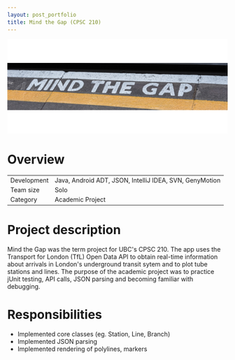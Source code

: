 ```yaml
---
layout: post_portfolio
title: Mind the Gap (CPSC 210)
---
```

<img src="/images/fulls/mindthegap-cover.png" class="fit image shadow">

<h1>Overview</h1>
<table>
<tr><td><span class="icon fa-cog"></span>  Development</td>
<td>Java, Android ADT, JSON, IntelliJ IDEA, SVN, GenyMotion</td></tr>
<tr><td><span class="icon fa-users"></span>  Team size</td>
<td>Solo</td></tr>
<tr><td><span class="icon fa-tags"></span>  Category</td>
<td>Academic Project</td></tr>
</table>

<h1>Project description</h1>
Mind the Gap was the term project for UBC's CPSC 210. The app uses the Transport for London (TfL) Open Data API to obtain real-time information about arrivals in London's underground transit sytem and to plot tube stations and lines. The purpose of the academic project was to practice jUnit testing, API calls, JSON parsing and becoming familiar with debugging.

<h1>Responsibilities</h1>
<ul>
<li>Implemented core classes (eg. Station, Line, Branch)</li>
<li>Implemented JSON parsing</li>
<li>Implemented rendering of polylines, markers</li>
</ul>

